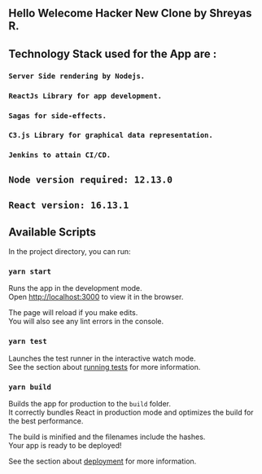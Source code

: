 ## Hello Welecome Hacker New Clone by Shreyas R.

## Technology Stack used for the App are :
  
  ### `Server Side rendering by Nodejs.`
  ### `ReactJs Library for app development.`
  ### `Sagas for side-effects.`
  ### `C3.js Library for graphical data representation.`
  ### `Jenkins to attain CI/CD. `

## `Node version required: 12.13.0`
## `React version: 16.13.1`


## Available Scripts

In the project directory, you can run:

### `yarn start`

Runs the app in the development mode.<br />
Open [http://localhost:3000](http://localhost:3000) to view it in the browser.

The page will reload if you make edits.<br />
You will also see any lint errors in the console.

### `yarn test`

Launches the test runner in the interactive watch mode.<br />
See the section about [running tests](https://facebook.github.io/create-react-app/docs/running-tests) for more information.

### `yarn build`

Builds the app for production to the `build` folder.<br />
It correctly bundles React in production mode and optimizes the build for the best performance.

The build is minified and the filenames include the hashes.<br />
Your app is ready to be deployed!

See the section about [deployment](https://facebook.github.io/create-react-app/docs/deployment) for more information.




